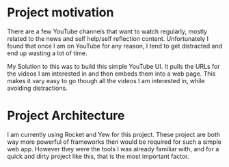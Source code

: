 # Project motivation
There are a few YouTube channels that want to watch regularly, mostly related to the news and self help/self reflection content.
Unfortunately I found that once I am on YouTube for any reason, I tend to get distracted and end up wasting a lot of time.

My Solution to this was to build this simple YouTube UI.
It pulls the URLs for the videos I am interested in and then embeds them into a web page.
This makes it vary easy to go though all the videos I am interested in, while avoiding distractions.

# Project Architecture
I am currently using Rocket and Yew for this project. 
These project are both way more powerful of frameworks then would be required for such a simple web app.
However they were the tools I was already familiar with, and for a quick and dirty project like this, that is the most important factor.
